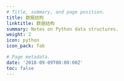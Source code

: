 ```yaml
---
# Title, summary, and page position.
title: 数据结构
linktitle: 数据结构
summary: Notes on Python data structures.
weight: 2
icon: python
icon_pack: fab

# Page metadata.
date: '2018-09-09T00:00:00Z'
toc: false
---
```

